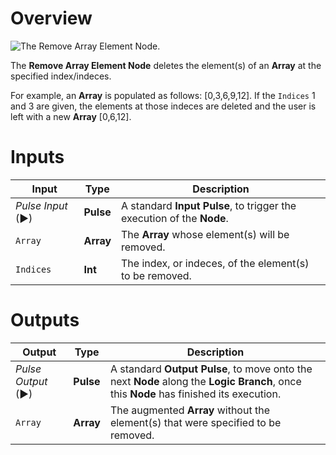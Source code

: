 # Overview

![The Remove Array Element Node.]()

The **Remove Array Element Node** deletes the element(s) of an **Array** at the specified index/indeces. 

For example, an **Array** is populated as follows: [0,3,6,9,12]. If the `Indices` 1 and 3 are given, the elements at those indeces are deleted and the user is left with a new **Array** [0,6,12]. 

<!---# Attributes

|Attribute|Type|Description|
|---|---|---|
--->
# Inputs

|Input|Type|Description|
|---|---|---|
|*Pulse Input* (►)|**Pulse**|A standard **Input Pulse**, to trigger the execution of the **Node**.|
|`Array`|**Array**|The **Array** whose element(s) will be removed.|
|`Indices`|**Int**|The index, or indeces, of the element(s) to be removed.|


# Outputs

|Output|Type|Description|
|---|---|---|
|*Pulse Output* (►)|**Pulse**|A standard **Output Pulse**, to move onto the next **Node** along the **Logic Branch**, once this **Node** has finished its execution.|
|`Array`|**Array**|The augmented **Array** without the element(s) that were specified to be removed.|

